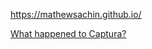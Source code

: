 https://mathewsachin.github.io/

[What happened to Captura?](https://mathewsachin.github.io/Captura/)
